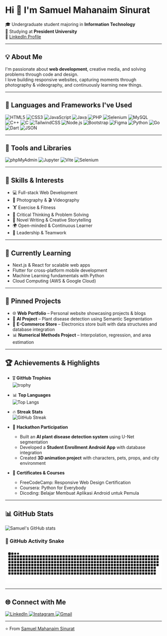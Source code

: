 # Hi 👋 I'm Samuel Mahanaim Sinurat

🎓 Undergraduate student majoring in **Information Technology**  
🏫 Studying at **President University**  
🔗 [LinkedIn Profile](https://www.linkedin.com/in/samuel-mahanaim-sinurat-25736034a/)  

---

## 💡 About Me

I'm passionate about **web development**, creative media, and solving problems through code and design.  
I love building responsive websites, capturing moments through photography & videography, and continuously learning new things.  

---

## 🧰 Languages and Frameworks I've Used

<p align="left">
  <img src="https://cdn.jsdelivr.net/gh/devicons/devicon/icons/html5/html5-original.svg" height="40" alt="HTML5"/>
  <img src="https://cdn.jsdelivr.net/gh/devicons/devicon/icons/css3/css3-original.svg" height="40" alt="CSS3"/>
  <img src="https://cdn.jsdelivr.net/gh/devicons/devicon/icons/javascript/javascript-original.svg" height="40" alt="JavaScript"/>
  <img src="https://cdn.jsdelivr.net/gh/devicons/devicon/icons/java/java-original.svg" height="40" alt="Java"/>
  <img src="https://cdn.jsdelivr.net/gh/devicons/devicon/icons/php/php-original.svg" height="40" alt="PHP"/>
  <img src="https://cdn.simpleicons.org/selenium/43B02A" height="40" alt="Selenium"/>
  <img src="https://cdn.jsdelivr.net/gh/devicons/devicon/icons/mysql/mysql-original.svg" height="40" alt="MySQL"/>
  <img src="https://cdn.jsdelivr.net/gh/devicons/devicon/icons/cplusplus/cplusplus-original.svg" height="40" alt="C++"/>
  <img src="https://cdn.jsdelivr.net/gh/devicons/devicon/icons/c/c-original.svg" height="40" alt="C"/>
  <img src="https://cdn.simpleicons.org/tailwindcss/06B6D4" height="40" alt="TailwindCSS"/>
  <img src="https://cdn.jsdelivr.net/gh/devicons/devicon/icons/nodejs/nodejs-original.svg" height="40" alt="Node.js"/>
  <img src="https://cdn.jsdelivr.net/gh/devicons/devicon/icons/bootstrap/bootstrap-original.svg" height="40" alt="Bootstrap"/>
  <img src="https://cdn.jsdelivr.net/gh/devicons/devicon/icons/figma/figma-original.svg" height="40" alt="Figma"/>
  <img src="https://cdn.jsdelivr.net/gh/devicons/devicon/icons/python/python-original.svg" height="40" alt="Python"/>
  <img src="https://cdn.jsdelivr.net/gh/devicons/devicon/icons/go/go-original.svg" height="40" alt="Go"/>
  <img src="https://cdn.jsdelivr.net/gh/devicons/devicon/icons/dart/dart-original.svg" height="40" alt="Dart"/>
  <img src="https://cdn.simpleicons.org/json/000000" height="40" alt="JSON"/>
</p>

---

## 🔧 Tools and Libraries

<p align="left">
  <img src="https://cdn.simpleicons.org/phpmyadmin/4479A1" height="40" alt="phpMyAdmin"/>
  <img src="https://cdn.jsdelivr.net/gh/devicons/devicon/icons/jupyter/jupyter-original.svg" height="40" alt="Jupyter"/>
  <img src="https://cdn.jsdelivr.net/gh/devicons/devicon/icons/vite/vite-original.svg" height="40" alt="Vite"/>
  <img src="https://cdn.jsdelivr.net/gh/devicons/devicon/icons/selenium/selenium-original.svg" height="40" alt="Selenium"/>
</p>

---

## 🧠 Skills & Interests

- 💻 Full-stack Web Development  
- 📸 Photography & 🎬 Videography  
- 🏋️ Exercise & Fitness  
- 🧠 Critical Thinking & Problem Solving  
- 📝 Novel Writing & Creative Storytelling  
- 🌍 Open-minded & Continuous Learner  
- 🤝 Leadership & Teamwork  

---

## 🚀 Currently Learning

- Next.js & React for scalable web apps  
- Flutter for cross-platform mobile development  
- Machine Learning fundamentals with Python  
- Cloud Computing (AWS & Google Cloud)  

---

## 📌 Pinned Projects

- 🌐 **Web Portfolio** – Personal website showcasing projects & blogs  
- 🤖 **AI Project** – Plant disease detection using Semantic Segmentation  
- 🛒 **E-Commerce Store** – Electronics store built with data structures and database integration  
- 📊 **Numerical Methods Project** – Interpolation, regression, and area estimation  

---

## 🏆 Achievements & Highlights

- 🎖️ **GitHub Trophies**  
  ![trophy](https://github-profile-trophy.vercel.app/?username=SamAscend&theme=onedark&margin-w=15&margin-h=15&no-frame=true)  

- 📊 **Top Languages**  
  ![Top Langs](https://github-readme-stats.vercel.app/api/top-langs/?username=SamAscend&layout=compact&theme=dark)  

- 🔥 **Streak Stats**  
  ![GitHub Streak](https://streak-stats.demolab.com?user=SamAscend&theme=dark&hide_border=true)  

- 🥇 **Hackathon Participation**  
  - Built an **AI plant disease detection system** using U-Net segmentation  
  - Developed a **Student Enrollment Android App** with database integration  
  - Created **3D animation project** with characters, pets, props, and city environment  

- 📜 **Certificates & Courses**  
  - FreeCodeCamp: Responsive Web Design Certification  
  - Coursera: Python for Everybody  
  - Dicoding: Belajar Membuat Aplikasi Android untuk Pemula  

---

## 📊 GitHub Stats

![Samuel's GitHub stats](https://github-readme-stats.vercel.app/api?username=SamAscend&show_icons=true&theme=dark)  

### 🐍 GitHub Activity Snake  

![Snake animation](https://raw.githubusercontent.com/SamAscend/snk/output/github-snake.svg)  

---

## 🌐 Connect with Me

<p align="left">
  <a href="https://www.linkedin.com/in/samuel-mahanaim-sinurat-25736034a/" target="_blank">
    <img src="https://img.shields.io/badge/LinkedIn-0077B5?logo=linkedin&logoColor=white" alt="LinkedIn"/>
  </a>
  <a href="https://www.instagram.com/samuel_mahanaim" target="_blank">
    <img src="https://img.shields.io/badge/Instagram-E4405F?logo=instagram&logoColor=white" alt="Instagram"/>
  </a>
  <a href="mailto:samuel.sinurat05@gmail.com" target="_blank">
    <img src="https://img.shields.io/badge/Gmail-D14836?logo=gmail&logoColor=white" alt="Gmail"/>
  </a>
</p>

---

⭐️ From [Samuel Mahanaim Sinurat](https://github.com/SamAscend)
